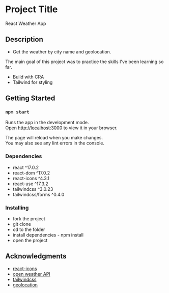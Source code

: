 # Project Title

React Weather App

## Description

- Get the weather by city name and geolocation.

The main goal of this project was to practice the skills I've been learning so far.

- Build with CRA
- Tailwind for styling

## Getting Started

### `npm start`

Runs the app in the development mode.\
Open [http://localhost:3000](http://localhost:3000) to view it in your browser.

The page will reload when you make changes.\
You may also see any lint errors in the console.

### Dependencies

- react ^17.0.2
- react-dom ^17.0.2
- react-icons ^4.3.1
- react-use ^17.3.2
- tailwindcss ^3.0.23
- tailwindcss/forms ^0.4.0

### Installing

- fork the project
- git clone
- cd to the folder
- install dependencies - npm install
- open the project

## Acknowledgments

- [react-icons](https://react-icons.github.io/react-icons/)
- [open weather API](https://openweathermap.org/api)
- [tailwindcss](https://tailwindcss.com/)
- [geolocation](https://github.com/streamich/react-use/blob/HEAD/docs/useGeolocation.md)
